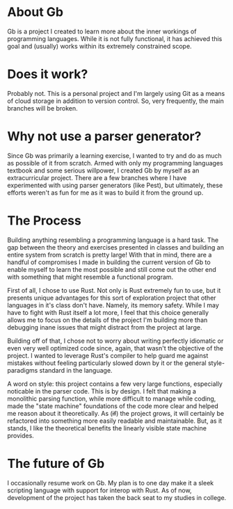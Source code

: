 # About Gb

Gb is a project I created to learn more about the inner workings of programming
languages. While it is not fully functional, it has achieved this goal and (usually)
works within its extremely constrained scope. 

# Does it work?

Probably not. This is a personal project and I'm largely using Git as a means of cloud
storage in addition to version control. So, very frequently, the main branches will be
broken. 

# Why not use a parser generator?

Since Gb was primarily a learning exercise, I wanted to try and do as much as possible
of it from scratch. Armed with only my programming languages textbook and some serious
willpower, I created Gb by myself as an extracurricular project. There are a few
branches where I have experimented with using parser generators (like Pest), but
ultimately, these efforts weren't as fun for me as it was to build it from the ground
up.

# The Process

Building anything resembling a programming language is a hard task. The gap between the
theory and exercises presented in classes and building an entire system from scratch is
pretty large! With that in mind, there are a handful of compromises I made in building
the current version of Gb to enable myself to learn the most possible and still come out
the other end with something that might resemble a functional program. 

First of all, I chose to use Rust. Not only is Rust extremely fun to use, but it
presents unique advantages for this sort of exploration project that other languages in
it's class don't have. Namely, its memory safety. While I may have to fight with Rust
itself a lot more, I feel that this choice generally allows me to focus on the details
of the project I'm building more than debugging inane issues that might distract from
the project at large. 

Building off of that, I chose not to worry about writing perfectly idiomatic or even
very well optimized code since, again, that wasn't the objective of the project. I
wanted to leverage Rust's compiler to help guard me against mistakes without feeling
particularly slowed down by it or the general style-paradigms standard in the language. 

A word on style: this project contains a few very large functions, especially noticable
in the parser code. This is by design. I felt that making a monolithic parsing function,
while more difficult to manage while coding, made the "state machine" foundations of the
code more clear and helped me reason about it theoretically. As (~~if~~) the project grows, it
will certainly be refactored into something more easily readable and maintainable. But,
as it stands, I like the theoretical benefits the linearly visible state machine
provides.

# The future of Gb

I occasionally resume work on Gb. My plan is to one day make it a sleek scripting
language with support for interop with Rust. As of now, development of the project
has taken the back seat to my studies in college. 
